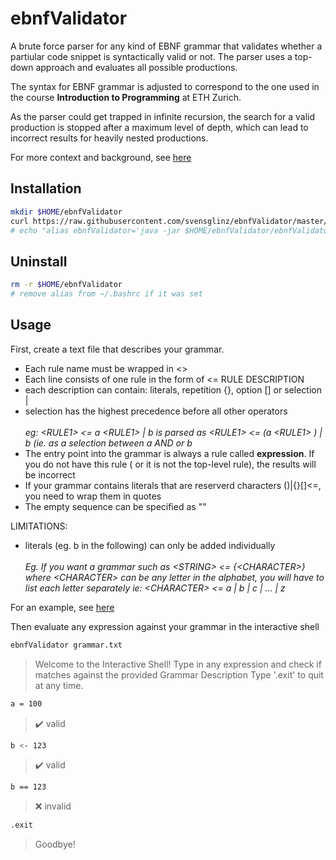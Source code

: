 # ebnfValidator 

A brute force parser for any kind of EBNF grammar that validates whether a partiular code snippet is syntactically valid or not. 
The parser uses a top-down approach and evaluates all possible productions. 

The syntax for EBNF grammar is adjusted to correspond to the one used in the course **Introduction to Programming** at ETH Zurich. 

As the parser could get trapped in infinite recursion, the search for a valid production is stopped after a maximum level of depth, which can lead 
to incorrect results for heavily nested productions. 

For more context and background, see [here](https://svenglinz.ovh/post.php?id=18)

## Installation
```bash
mkdir $HOME/ebnfValidator
curl https://raw.githubusercontent.com/svensglinz/ebnfValidator/master/ebnfValidator.jar > $HOME/ebnfValidator/ebnfValidator.jar
# echo "alias ebnfValidator='java -jar $HOME/ebnfValidator/ebnfValidator.jar' >> ~/.bashrc
```

## Uninstall
```bash
rm -r $HOME/ebnfValidator
# remove alias from ~/.bashrc if it was set
```

## Usage 

First, create a text file that describes your grammar.

- Each rule name must be wrapped in <>
- Each line consists of one rule in the form of <RULENAME> <= RULE DESCRIPTION
- each description can contain: literals, repetition {}, option [] or selection |
- selection has the highest precedence before all other operators <br> <br>
 *eg: \<RULE1> <= a \<RULE1> | b is parsed as \<RULE1> <= (a \<RULE1> ) | b (ie. as a selection between a AND <RULE1> or b*
- The entry point into the grammar is always a rule called **expression**. If you do not have this rule ( or it is not the top-level rule), the results will be incorrect
- If your grammar contains literals that are reserverd characters ()|{}[]<=, you need to wrap them in quotes
- The empty sequence can be specified as ""

LIMITATIONS: 

- literals (eg. b in the following) can only be added individually <br> <br>
*Eg. If you want a grammar such as *\<STRING> <= {\<CHARACTER>}* where *\<CHARACTER>* can be any letter in the alphabet,
you will have to list each letter separately ie:
\<CHARACTER> <= a | b | c | ... | z*

For an example, see [here](/example/grammar.txt)

Then evaluate any expression against your grammar in the interactive shell

```bash
ebnfValidator grammar.txt
```
> Welcome to the Interactive Shell! </code>
Type in any expression and check if matches against the provided Grammar Description
Type '.exit' to quit at any time.

```bash
a = 100
```
> ✔️ valid

```bash
b <- 123
```
> ✔️ valid

```bash
b == 123
```
> :x: invalid

```bash
.exit
```

> Goodbye!
